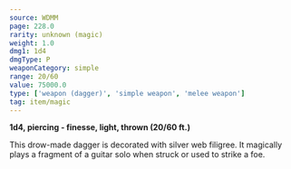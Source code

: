 ```yaml
---
source: WDMM
page: 228.0
rarity: unknown (magic)
weight: 1.0
dmg1: 1d4
dmgType: P
weaponCategory: simple
range: 20/60
value: 75000.0
type: ['weapon (dagger)', 'simple weapon', 'melee weapon']
tag: item/magic
---
```


**1d4, piercing - finesse, light, thrown (20/60 ft.)**

This drow-made dagger is decorated with silver web filigree. It magically plays a fragment of a guitar solo when struck or used to strike a foe.


